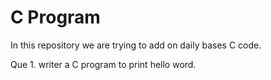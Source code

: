 # C Program 

In this repository we are trying to add on daily bases C code.

Que 1. writer a C program to print hello word.